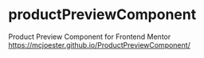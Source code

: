 # productPreviewComponent
Product Preview Component for Frontend Mentor https://mcjoester.github.io/ProductPreviewComponent/
